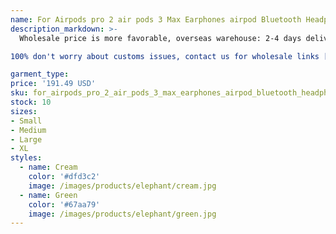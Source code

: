```yaml
---
name: For Airpods pro 2 air pods 3 Max Earphones airpod Bluetooth Headphone Accessories Solid Silicone Cute Protective Cover Apple Wireless Chargi
description_markdown: >-
  Wholesale price is more favorable, overseas warehouse: 2-4 days delivery For more detailed photos, please contact us

100% don't worry about customs issues, contact us for wholesale links [German overseas warehouse requirements: orders below three pieces will be sent au tomatically from China].syi

garment_type:
price: '191.49 USD'
sku: for_airpods_pro_2_air_pods_3_max_earphones_airpod_bluetooth_headphone_accessories_solid_silicone_cute_protective_cover_apple_wireless_chargi
stock: 10
sizes:
- Small
- Medium
- Large
- XL
styles:
  - name: Cream
    color: '#dfd3c2'
    image: /images/products/elephant/cream.jpg
  - name: Green
    color: '#67aa79'
    image: /images/products/elephant/green.jpg
---
```

